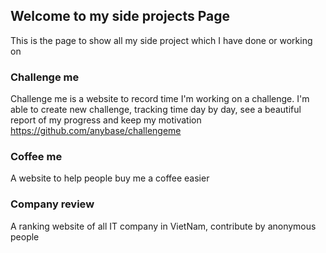 ## Welcome to my side projects Page

This is the page to show all my side project which I have done or working on

### Challenge me

Challenge me is a website to record time I'm working on a challenge.
I'm able to create new challenge, tracking time day by day, see a beautiful report of my progress and keep my motivation
https://github.com/anybase/challengeme

### Coffee me

A website to help people buy me a coffee easier

### Company review

A ranking website of all IT company in VietNam, contribute by anonymous people
